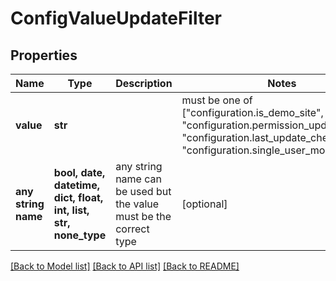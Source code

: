 # ConfigValueUpdateFilter


## Properties
Name | Type | Description | Notes
------------ | ------------- | ------------- | -------------
**value** | **str** |  |  must be one of ["configuration.is_demo_site", "configuration.permission_update_check", "configuration.last_update_check", "configuration.single_user_mode", ]
**any string name** | **bool, date, datetime, dict, float, int, list, str, none_type** | any string name can be used but the value must be the correct type | [optional]

[[Back to Model list]](../README.md#documentation-for-models) [[Back to API list]](../README.md#documentation-for-api-endpoints) [[Back to README]](../README.md)


